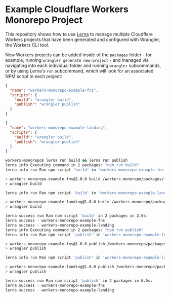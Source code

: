 # Example Cloudflare Workers Monorepo Project

This repository shows how to use [Lerna](https://lerna.js.org/) to manage multiple Cloudflare Workers projects that have been generated and configured with Wrangler, the Workers CLI tool.

New Workers projects can be added inside of the `packages` folder - for example, running `wrangler generate new-project` - and managed via navigating into each individual folder and running `wrangler` subcommands, or by using Lerna's `run` subcommand, which will look for an associated NPM script in each project:

```json
{
  "name": "workers-monorepo-example-fns",
  "scripts": {
    "build": "wrangler build",
    "publish": "wrangler publish"
  }
}
```

```json
{
  "name": "workers-monorepo-example-landing",
  "scripts": {
    "build": "wrangler build",
    "publish": "wrangler publish"
  }
}
```

```bash
workers-monorepo$ lerna run build && lerna run publish
lerna info Executing command in 2 packages: "npm run build"
lerna info run Ran npm script 'build' in 'workers-monorepo-example-fns' in 2.0s:

> workers-monorepo-example-fns@1.0.0 build /workers-monorepo/packages/fns
> wrangler build

lerna info run Ran npm script 'build' in 'workers-monorepo-example-landing' in 2.0s:

> workers-monorepo-example-landing@1.0.0 build /workers-monorepo/packages/landing
> wrangler build

lerna success run Ran npm script 'build' in 2 packages in 2.0s:
lerna success - workers-monorepo-example-fns
lerna success - workers-monorepo-example-landing
lerna info Executing command in 2 packages: "npm run publish"
lerna info run Ran npm script 'publish' in 'workers-monorepo-example-fns' in 4.8s:

> workers-monorepo-example-fns@1.0.0 publish /workers-monorepo/packages/fns
> wrangler publish

lerna info run Ran npm script 'publish' in 'workers-monorepo-example-landing' in 6.5s:

> workers-monorepo-example-landing@1.0.0 publish /workers-monorepo/packages/landing
> wrangler publish

lerna success run Ran npm script 'publish' in 2 packages in 6.5s:
lerna success - workers-monorepo-example-fns
lerna success - workers-monorepo-example-landing
```
